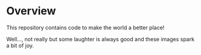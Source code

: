 # Overview

This repository contains code to make the world a better place!

Well..., not really but some laughter is always good and these images spark a bit of joy.